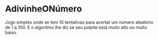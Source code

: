 # AdivinheONúmero
Jogo simples onde se tem 10 tentativas para acertar um número aleatório de 1 a 100. E o algoritmo lhe diz se seu palpite está muito alto ou muito baixo.
